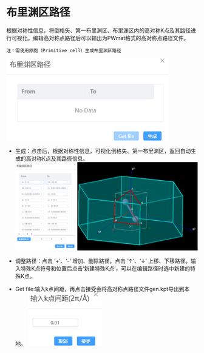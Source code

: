 # 布里渊区路径

根据对称性信息，将倒格矢、第一布里渊区、布里渊区内的高对称K点及其路径进行可视化。编辑高对称点路径后可以输出为PWmat格式的高对称点路径文件。
```
注：需使用原胞（Primitive cell）生成布里渊区路径
```
![qstudio_manual_settings_symmtry_drawbrillouin](.././nested/qstudio_manual_settings_symmtry_drawbrillouin.png)

- 生成：点击后，根据对称性信息，可视化倒格矢、第一布里渊区，返回自动生成的高对称K点及其路径信息。
![qstudio_manual_settings_symmtry_drawbrillouin_generate](.././nested/qstudio_manual_settings_symmtry_drawbrillouin_generate.png)
- 调整路径：点击 ‘+’、‘-’ 增加、删除路径，点击 ‘↑’、‘↓’ 上移、下移路径。输入特殊K点符号和位置后点击‘新建特殊K点’，可以在编辑路径时选中新建的特殊K点。
  
- Get file:输入k点间距，再点击接受会将高对称点路径文件gen.kpt导出到本地。
![qstudio_manual_settings_symmtry_drawbrillouin_getfile](.././nested/qstudio_manual_settings_symmtry_drawbrillouin_getfile.png)